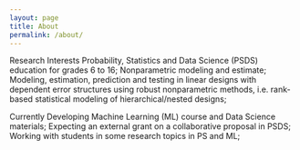 ```yaml
---
layout: page
title: About
permalink: /about/
---
```



Research Interests
Probability, Statistics and Data Science (PSDS) education for grades 6 to 16; Nonparametric modeling and estimate; Modeling, estimation, prediction and testing in linear designs with dependent error structures using robust nonparametric methods, i.e. rank-based statistical modeling of hierarchical/nested designs;

Currently 
Developing Machine Learning (ML) course and Data Science materials; Expecting an external grant on a collaborative proposal in PSDS; Working with students in some research topics in PS and ML;



[jekyll-organization]: https://github.com/jekyll
